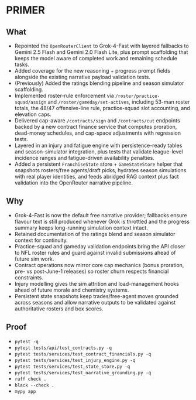 # PRIMER

## What
- Repointed the `OpenRouterClient` to Grok-4-Fast with layered fallbacks to
  Gemini 2.5 Flash and Gemini 2.0 Flash Lite, plus prompt scaffolding that keeps
  the model aware of completed work and remaining schedule tasks.
- Added coverage for the new reasoning + progress prompt fields alongside the
  existing narrative payload validation tests.
- (Previously) Added the ratings blending pipeline and season simulator
  scaffolding.
- Implemented roster-rule enforcement via `/roster/practice-squad/assign` and
  `/roster/gameday/set-actives`, including 53-man roster totals, the 48/47
  offensive-line rule, practice-squad slot accounting, and elevation caps.
- Delivered cap-aware `/contracts/sign` and `/contracts/cut` endpoints backed by
  a new contract finance service that computes proration, dead-money schedules,
  and cap-space adjustments with regression tests.
- Layered in an injury and fatigue engine with persistence-ready tables and
  season-simulator integration, plus tests that validate league-level incidence
  ranges and fatigue-driven availability penalties.
- Added a persistent `FranchiseState` store + `GameStateStore` helper that
  snapshots rosters/free agents/draft picks, hydrates season simulations with
  real player identities, and feeds abridged RAG context plus fact validation
  into the OpenRouter narrative pipeline.

## Why
- Grok-4-Fast is now the default free narrative provider; fallbacks ensure
  flavour text is still produced whenever Grok is throttled and the progress
  summary keeps long-running simulation context intact.
- Retained documentation of the ratings blend and season simulator context for
  continuity.
- Practice-squad and gameday validation endpoints bring the API closer to NFL
  roster rules and guard against invalid submissions ahead of future sim work.
- Contract operations now mirror core cap mechanics (bonus proration, pre- vs
  post-June-1 releases) so roster churn respects financial constraints.
- Injury modelling gives the sim attrition and load-management hooks ahead of
  future morale and chemistry systems.
- Persistent state snapshots keep trades/free-agent moves grounded across
  seasons and allow narrative outputs to be validated against authoritative
  rosters and box scores.

## Proof
- `pytest -q`
- `pytest tests/api/test_contracts.py -q`
- `pytest tests/services/test_contract_financials.py -q`
- `pytest tests/services/test_injury_engine.py -q`
- `pytest tests/services/test_state_store.py -q`
- `pytest tests/services/test_narrative_grounding.py -q`
- `ruff check .`
- `black --check .`
- `mypy app`
